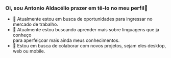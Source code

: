 ### Oi, sou Antonio Aldacélio prazer em tê-lo no meu perfil👋

- 🔭 Atualmente estou em busca de oportunidades para ingressar no mercado
de trabalho.
- 🌱 Atualmente estou buscando aprender mais sobre linguagens que já conheço<br>
para aperfeiçoar mais ainda meus conhecimentos.
- 👯 Estou em busca de colaborar com novos projetos, sejam eles desktop, web ou mobile.


